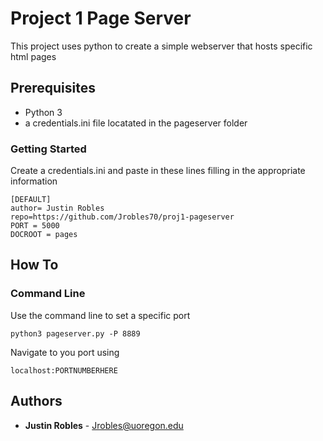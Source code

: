 # Project 1 Page Server

This project uses python to create a simple webserver that hosts specific html pages

## Prerequisites

* Python 3 
* a credentials.ini file locatated in the pageserver folder

### Getting Started

Create a credentials.ini and paste in these lines filling in the appropriate information

```
[DEFAULT]  
author= Justin Robles
repo=https://github.com/Jrobles70/proj1-pageserver
PORT = 5000
DOCROOT = pages
```

## How To

### Command Line
Use the command line to set a specific port

```
python3 pageserver.py -P 8889
```
Navigate to you port using

```
localhost:PORTNUMBERHERE
```


## Authors

* **Justin Robles** - Jrobles@uoregon.edu

